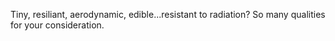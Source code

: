 Tiny, resiliant, aerodynamic, edible...resistant to radiation? So many qualities for your consideration. 
